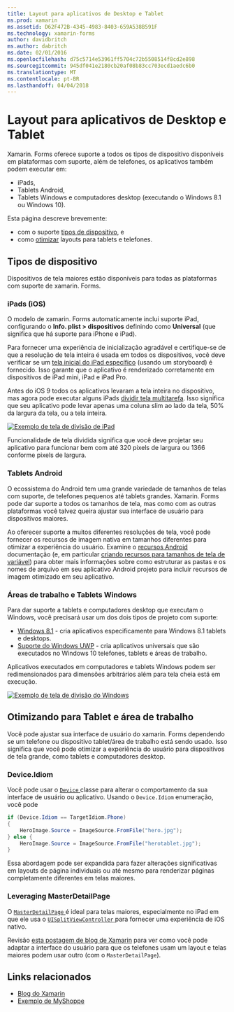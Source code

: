 ```yaml
---
title: Layout para aplicativos de Desktop e Tablet
ms.prod: xamarin
ms.assetid: D62F472B-4345-4983-8403-659A538B591F
ms.technology: xamarin-forms
author: davidbritch
ms.author: dabritch
ms.date: 02/01/2016
ms.openlocfilehash: d75c5714e53961ff5704c72b5508514f8cd2e898
ms.sourcegitcommit: 945df041e2180cb20af08b83cc703ecd1aedc6b0
ms.translationtype: MT
ms.contentlocale: pt-BR
ms.lasthandoff: 04/04/2018
---
```

# <a name="layout-for-tablet-and-desktop-apps"></a>Layout para aplicativos de Desktop e Tablet

Xamarin. Forms oferece suporte a todos os tipos de dispositivo disponíveis em plataformas com suporte, além de telefones, os aplicativos também podem executar em:

* iPads,
* Tablets Android,
* Tablets Windows e computadores desktop (executando o Windows 8.1 ou Windows 10).

Esta página descreve brevemente:

* com o suporte [tipos de dispositivo](#Device_Types), e
* como [otimizar](#optimize) layouts para tablets e telefones.

<a name="Device_Types" />

## <a name="device-types"></a>Tipos de dispositivo

Dispositivos de tela maiores estão disponíveis para todas as plataformas com suporte de xamarin. Forms.

### <a name="ipads-ios"></a>iPads (iOS)

O modelo de xamarin. Forms automaticamente inclui suporte iPad, configurando o **Info. plist > dispositivos** definindo como **Universal** (que significa que há suporte para iPhone e iPad).

Para fornecer uma experiência de inicialização agradável e certifique-se de que a resolução de tela inteira é usada em todos os dispositivos, você deve verificar se um [tela inicial do iPad específico](~/ios/app-fundamentals/images-icons/launch-screens.md) (usando um storyboard) é fornecido. Isso garante que o aplicativo é renderizado corretamente em dispositivos de iPad mini, iPad e iPad Pro.

Antes do iOS 9 todos os aplicativos levaram a tela inteira no dispositivo, mas agora pode executar alguns iPads [dividir tela multitarefa](~/ios/platform/multitasking.md).
Isso significa que seu aplicativo pode levar apenas uma coluna slim ao lado da tela, 50% da largura da tela, ou a tela inteira.

[![](tablet-images/ipad-sml.png "Exemplo de tela de divisão de iPad")](tablet-images/ipad.png#lightbox "iPad exemplo de tela de divisão")

Funcionalidade de tela dividida significa que você deve projetar seu aplicativo para funcionar bem com até 320 pixels de largura ou 1366 conforme pixels de largura.

### <a name="android-tablets"></a>Tablets Android

O ecossistema do Android tem uma grande variedade de tamanhos de telas com suporte, de telefones pequenos até tablets grandes. Xamarin. Forms pode dar suporte a todos os tamanhos de tela, mas como com as outras plataformas você talvez queira ajustar sua interface de usuário para dispositivos maiores.

Ao oferecer suporte a muitos diferentes resoluções de tela, você pode fornecer os recursos de imagem nativa em tamanhos diferentes para otimizar a experiência do usuário.
Examine o [recursos Android](~/android/app-fundamentals/resources-in-android/index.md) documentação (e, em particular [criando recursos para tamanhos de tela de variável](~/android/app-fundamentals/resources-in-android/resources-for-varying-screens.md)) para obter mais informações sobre como estruturar as pastas e os nomes de arquivo em seu aplicativo Android projeto para incluir recursos de imagem otimizado em seu aplicativo.

### <a name="windows-tablets-and-desktops"></a>Áreas de trabalho e Tablets Windows

Para dar suporte a tablets e computadores desktop que executam o Windows, você precisará usar um dos dois tipos de projeto com suporte:

* [Windows 8.1](~/xamarin-forms/platform/windows/installation/tablet.md) -
  cria aplicativos especificamente para Windows 8.1 tablets e desktops.
* [Suporte do Windows UWP](~/xamarin-forms/platform/windows/installation/universal.md) -
  cria aplicativos universais que são executados no Windows 10 telefones, tablets e áreas de trabalho.

Aplicativos executados em computadores e tablets Windows podem ser redimensionados para dimensões arbitrários além para tela cheia está em execução.

[![](tablet-images/splitscreen-sml.png "Exemplo de tela de divisão do Windows")](tablet-images/splitscreen.png#lightbox "exemplo de tela de divisão do Windows")


<a name="optimize" />

## <a name="optimizing-for-tablet-and-desktop"></a>Otimizando para Tablet e área de trabalho

Você pode ajustar sua interface de usuário do xamarin. Forms dependendo se um telefone ou dispositivo tablet/área de trabalho está sendo usado. Isso significa que você pode otimizar a experiência do usuário para dispositivos de tela grande, como tablets e computadores desktop.


### <a name="deviceidiom"></a>Device.Idiom

Você pode usar o [ `Device` ](~/xamarin-forms/platform/device.md) classe para alterar o comportamento da sua interface de usuário ou aplicativo. Usando o `Device.Idiom` enumeração, você pode

```csharp
if (Device.Idiom == TargetIdiom.Phone)
{
    HeroImage.Source = ImageSource.FromFile("hero.jpg");
} else {
    HeroImage.Source = ImageSource.FromFile("herotablet.jpg");
}
```

Essa abordagem pode ser expandida para fazer alterações significativas em layouts de página individuais ou até mesmo para renderizar páginas completamente diferentes em telas maiores.

### <a name="leveraging-masterdetailpage"></a>Leveraging MasterDetailPage

O [ `MasterDetailPage` ](https://developer.xamarin.com/api/type/Xamarin.Forms.MasterDetailPage/) é ideal para telas maiores, especialmente no iPad em que ele usa o [ `UISplitViewController` ](https://developer.xamarin.com/api/type/UIKit.UISplitViewController/) para fornecer uma experiência de iOS nativo.

Revisão [esta postagem de blog de Xamarin](https://blog.xamarin.com/bringing-xamarin-forms-apps-to-tablets/) para ver como você pode adaptar a interface do usuário para que os telefones usam um layout e telas maiores podem usar outro (com o `MasterDetailPage`).



## <a name="related-links"></a>Links relacionados

- [Blog do Xamarin](https://blog.xamarin.com/bringing-xamarin-forms-apps-to-tablets/)
- [Exemplo de MyShoppe](https://github.com/jamesmontemagno/myshoppe)

